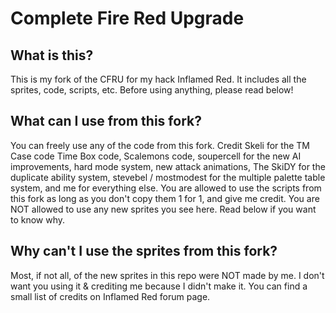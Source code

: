 # Complete Fire Red Upgrade

## What is this?
This is my fork of the CFRU for my hack Inflamed Red. It includes all the sprites, code, scripts, etc. Before using anything, please read below!

## What can I use from this fork?
You can freely use any of the code from this fork. Credit Skeli for the TM Case code Time Box code, Scalemons code, soupercell for the new AI improvements, hard mode system, new attack animations, The SkiDY for the duplicate ability system, stevebel / mostmodest for the multiple palette table system, and me for everything else. You are allowed to use the scripts from this fork as long as you don't copy them 1 for 1, and give me credit. You are NOT allowed to use any new sprites you see here. Read below if you want to know why.

## Why can't I use the sprites from this fork?
Most, if not all, of the new sprites in this repo were NOT made by me. I don't want you using it & crediting me because I didn't make it. You can find a small list of credits on Inflamed Red forum page.
